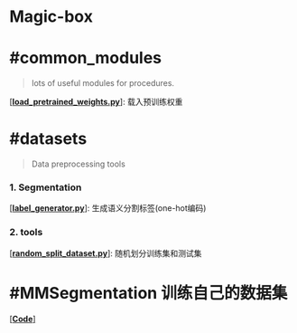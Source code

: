 # Magic-box

# #common_modules
> lots of useful modules for procedures.

[[**load_pretrained_weights.py**]](./common_modules/load_pretrained_weights.py): 载入预训练权重

# #datasets
> Data preprocessing tools

### 1. Segmentation

[[**label_generator.py**]](./datasets/Segmentation/label_generator.py): 生成语义分割标签(one-hot编码)

### 2. tools

[[**random_split_dataset.py**]](./datasets/tools/random_split_dataset.py): 随机划分训练集和测试集

# #MMSegmentation 训练自己的数据集

[[**Code**]](./MMSegmentation/)